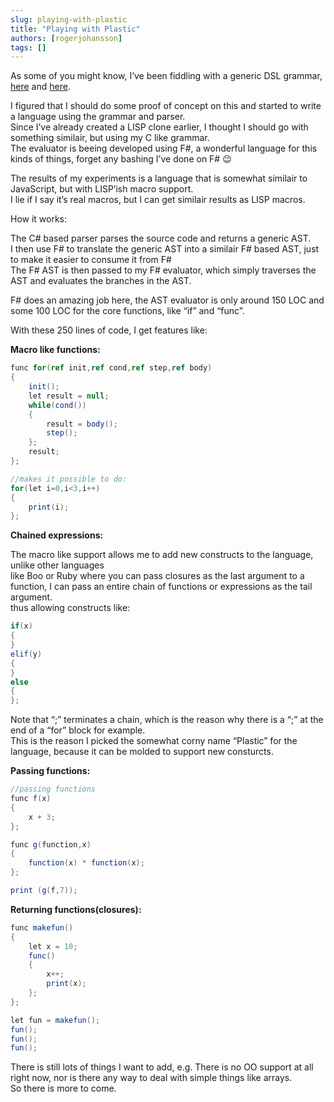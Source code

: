 ```yaml
---
slug: playing-with-plastic
title: "Playing with Plastic"
authors: [rogerjohansson]
tags: []
---
```

As some of you might know, I’ve been fiddling with a generic DSL grammar, [here](http://rogeralsing.com/2010/03/23/generic-dsl-grammar-and-parser/) and [here](http://rogeralsing.com/2009/03/18/an-intentional-extensible-language/).

<!-- truncate -->

I figured that I should do some proof of concept on this and started to write a language using the grammar and parser.  
Since I’ve already created a LISP clone earlier, I thought I should go with something similair, but using my C like grammar.  
The evaluator is beeing developed using F#, a wonderful language for this kinds of things, forget any bashing I’ve done on F# 😉

The results of my experiments is a language that is somewhat similair to JavaScript, but with LISP’ish macro support.  
I lie if I say it’s real macros, but I can get similair results as LISP macros.

How it works:

The C# based parser parses the source code and returns a generic AST.  
I then use F# to translate the generic AST into a similair F# based AST, just to make it easier to consume it from F#  
The F# AST is then passed to my F# evaluator, which simply traverses the AST and evaluates the branches in the AST.

F# does an amazing job here, the AST evaluator is only around 150 LOC and some 100 LOC for the core functions, like “if” and “func”.

With these 250 lines of code, I get features like:

**Macro like functions:**

```csharp
func for(ref init,ref cond,ref step,ref body)
{
    init();
    let result = null;
    while(cond())
    {
        result = body();
        step();
    };
    result;
};

//makes it possible to do:
for(let i=0,i<3,i++)
{
    print(i);
};
```

**Chained expressions:**

The macro like support allows me to add new constructs to the language, unlike other languages  
like Boo or Ruby where you can pass closures as the last argument to a function, I can pass an entire chain of functions or expressions as the tail argument.  
thus allowing constructs like:

```csharp
if(x)
{
}
elif(y)
{
}
else
{
};
```

Note that “;” terminates a chain, which is the reason why there is a “;” at the end of a “for” block for example.  
This is the reason I picked the somewhat corny name “Plastic” for the language, because it can be molded to support new consturcts.

**Passing functions:**

```csharp
//passing functions
func f(x)
{
    x + 3;
};

func g(function,x)
{
    function(x) * function(x);
};

print (g(f,7));
```

**Returning functions(closures):**

```csharp
func makefun()
{
    let x = 10;
    func()
    {
        x++;
        print(x);
    };
};

let fun = makefun();
fun();
fun();
fun();
```

There is still lots of things I want to add, e.g. There is no OO support at all right now, nor is there any way to deal with simple things like arrays.  
So there is more to come.
